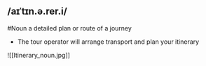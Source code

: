 ## /aɪˈtɪn.ə.rer.i/  
#Noun
a detailed plan or route of a journey

- The tour operator will arrange transport and plan your itinerary

![[Itinerary_noun.jpg]]